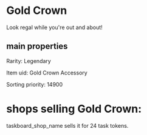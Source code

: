 # Gold Crown

Look regal while you're out and about!

## main properties

Rarity: Legendary

Item uid: Gold Crown Accessory

Sorting priority: 14900

# shops selling Gold Crown:

taskboard_shop_name sells it for 24 task tokens.